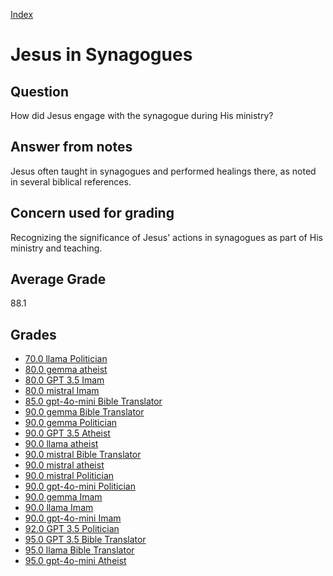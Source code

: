 
[Index](../../index.md)
# Jesus in Synagogues
## Question
How did Jesus engage with the synagogue during His ministry?

## Answer from notes
Jesus often taught in synagogues and performed healings there, as noted in several biblical references.

## Concern used for grading
Recognizing the significance of Jesus' actions in synagogues as part of His ministry and teaching.

## Average Grade
88.1

## Grades
 * [70.0 llama Politician](../answers/llama_Politician/Jesus_in_Synagogues.md)
 * [80.0 gemma atheist](../answers/gemma_atheist/Jesus_in_Synagogues.md)
 * [80.0 GPT 3.5 Imam](../answers/GPT_3.5_Imam/Jesus_in_Synagogues.md)
 * [80.0 mistral Imam](../answers/mistral_Imam/Jesus_in_Synagogues.md)
 * [85.0 gpt-4o-mini Bible Translator](../answers/gpt-4o-mini_Bible_Translator/Jesus_in_Synagogues.md)
 * [90.0 gemma Bible Translator](../answers/gemma_Bible_Translator/Jesus_in_Synagogues.md)
 * [90.0 gemma Politician](../answers/gemma_Politician/Jesus_in_Synagogues.md)
 * [90.0 GPT 3.5 Atheist](../answers/GPT_3.5_Atheist/Jesus_in_Synagogues.md)
 * [90.0 llama atheist](../answers/llama_atheist/Jesus_in_Synagogues.md)
 * [90.0 mistral Bible Translator](../answers/mistral_Bible_Translator/Jesus_in_Synagogues.md)
 * [90.0 mistral atheist](../answers/mistral_atheist/Jesus_in_Synagogues.md)
 * [90.0 mistral Politician](../answers/mistral_Politician/Jesus_in_Synagogues.md)
 * [90.0 gpt-4o-mini Politician](../answers/gpt-4o-mini_Politician/Jesus_in_Synagogues.md)
 * [90.0 gemma Imam](../answers/gemma_Imam/Jesus_in_Synagogues.md)
 * [90.0 llama Imam](../answers/llama_Imam/Jesus_in_Synagogues.md)
 * [90.0 gpt-4o-mini Imam](../answers/gpt-4o-mini_Imam/Jesus_in_Synagogues.md)
 * [92.0 GPT 3.5 Politician](../answers/GPT_3.5_Politician/Jesus_in_Synagogues.md)
 * [95.0 GPT 3.5 Bible Translator](../answers/GPT_3.5_Bible_Translator/Jesus_in_Synagogues.md)
 * [95.0 llama Bible Translator](../answers/llama_Bible_Translator/Jesus_in_Synagogues.md)
 * [95.0 gpt-4o-mini Atheist](../answers/gpt-4o-mini_Atheist/Jesus_in_Synagogues.md)
